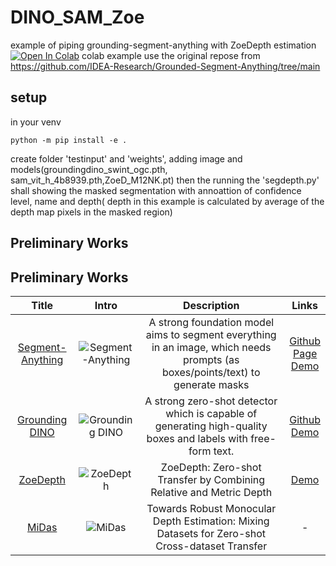 
# DINO_SAM_Zoe
example of piping grounding-segment-anything with ZoeDepth estimation
[![Open In Colab](https://colab.research.google.com/assets/colab-badge.svg)](https://colab.research.google.com/github/deng232/DINO_SAM_Zoe/blob/main/DINO_SAM_Zoe.ipynb)
colab example use the original repose from https://github.com/IDEA-Research/Grounded-Segment-Anything/tree/main

## setup
in your venv
```
python -m pip install -e .
```
create folder 'testinput' and 'weights', adding image and models(groundingdino_swint_ogc.pth, sam_vit_h_4b8939.pth,ZoeD_M12NK.pt) then the running the 'segdepth.py' shall showing the masked segmentation with annoattion of confidence level, name and depth( depth in this example is calculated by average of the depth map pixels in the masked region)
## Preliminary Works
## Preliminary Works

| Title | Intro | Description | Links |
|:-----:|:-----:|:-----------:|:-----:|
| [Segment-Anything](https://arxiv.org/abs/2304.02643) | ![Segment-Anything](https://github.com/facebookresearch/segment-anything/blob/main/assets/model_diagram.png?raw=true) | A strong foundation model aims to segment everything in an image, which needs prompts (as boxes/points/text) to generate masks | [Github](https://github.com/facebookresearch/segment-anything) <br> [Page](https://segment-anything.com/) <br> [Demo](https://segment-anything.com/demo) |
| [Grounding DINO](https://arxiv.org/abs/2303.05499) | ![Grounding DINO](https://github.com/IDEA-Research/GroundingDINO/blob/main/.asset/hero_figure.png?raw=true) | A strong zero-shot detector which is capable of generating high-quality boxes and labels with free-form text. | [Github](https://github.com/IDEA-Research/GroundingDINO) <br> [Demo](https://huggingface.co/spaces/ShilongLiu/Grounding_DINO_demo) |
| [ZoeDepth](https://arxiv.org/abs/2302.12288) | ![ZoeDepth](https://raw.githubusercontent.com/isl-org/ZoeDepth/main/assets/zoedepth-teaser.png) | ZoeDepth: Zero-shot Transfer by Combining Relative and Metric Depth | [Demo](https://huggingface.co/spaces/shariqfarooq/ZoeDepth) |
| [MiDas](https://arxiv.org/abs/1907.01341v3) | ![MiDas]() | Towards Robust Monocular Depth Estimation: Mixing Datasets for Zero-shot Cross-dataset Transfer | - |


